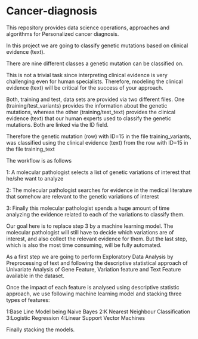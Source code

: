 # Cancer-diagnosis
This repository provides data science operations, approaches and algorithms for Personalized cancer diagnosis.

In this project we are going to classify genetic mutations based on clinical evidence (text).

There are nine different classes a genetic mutation can be classified on.

This is not a trivial task since interpreting clinical evidence is very challenging even for human specialists. Therefore, modeling the clinical evidence (text) will be critical for the success of your approach.

Both, training and test, data sets are provided via two different files. One (training/test_variants) provides the information about the genetic mutations, whereas the other (training/test_text) provides the clinical evidence (text) that our human experts used to classify the genetic mutations. Both are linked via the ID field.

Therefore the genetic mutation (row) with ID=15 in the file training_variants, was classified using the clinical evidence (text) from the row with ID=15 in the file training_text


The workflow is as follows

  1: A molecular pathologist selects a list of genetic variations of interest that he/she want to analyze

  2: The molecular pathologist searches for evidence in the medical literature that somehow are relevant to the genetic variations of        interest

  3: Finally this molecular pathologist spends a huge amount of time analyzing the evidence related to each of the variations to     classify them.

Our goal here is to replace step 3 by a machine learning model.
The molecular pathologist will still have to decide which variations are of interest, and also collect the relevant evidence for them. 
But the last step, which is also the most time consuming, will be fully automated.

As a first step we are going to perform Exploratory Data Analysis by Preprocessing of text and following the descriptive statistical approach of Univariate Analysis of Gene Feature, Variation feature and Text Feature available in the dataset.

Once the impact of each feature is analysed using descriptive statistic approach, we use following machine learning model and stacking three types of features:

  1:Base Line Model being Naive Bayes
  2:K Nearest Neighbour Classification
  3:Logistic Regression
  4:Linear Support Vector Machines
  
  Finally stacking the models.


